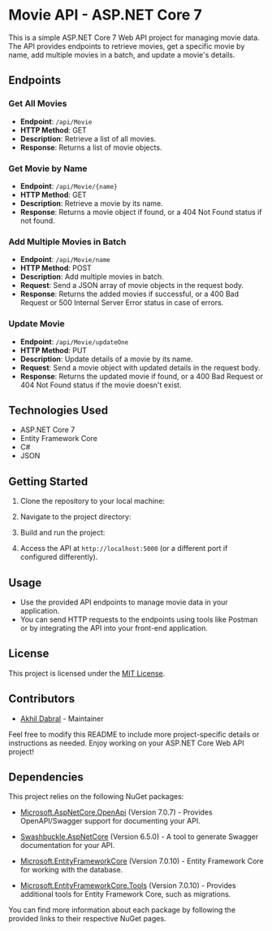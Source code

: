 # Movie API - ASP.NET Core 7

This is a simple ASP.NET Core 7 Web API project for managing movie data. The API provides endpoints to retrieve movies, get a specific movie by name, add multiple movies in a batch, and update a movie's details.

## Endpoints

### Get All Movies

- **Endpoint**: `/api/Movie`
- **HTTP Method**: GET
- **Description**: Retrieve a list of all movies.
- **Response**: Returns a list of movie objects.

### Get Movie by Name

- **Endpoint**: `/api/Movie/{name}`
- **HTTP Method**: GET
- **Description**: Retrieve a movie by its name.
- **Response**: Returns a movie object if found, or a 404 Not Found status if not found.

### Add Multiple Movies in Batch

- **Endpoint**: `/api/Movie/name`
- **HTTP Method**: POST
- **Description**: Add multiple movies in batch.
- **Request**: Send a JSON array of movie objects in the request body.
- **Response**: Returns the added movies if successful, or a 400 Bad Request or 500 Internal Server Error status in case of errors.

### Update Movie

- **Endpoint**: `/api/Movie/updateOne`
- **HTTP Method**: PUT
- **Description**: Update details of a movie by its name.
- **Request**: Send a movie object with updated details in the request body.
- **Response**: Returns the updated movie if found, or a 400 Bad Request or 404 Not Found status if the movie doesn't exist.

## Technologies Used

- ASP.NET Core 7
- Entity Framework Core
- C#
- JSON

## Getting Started

1. Clone the repository to your local machine:

2. Navigate to the project directory:

3. Build and run the project:

4. Access the API at `http://localhost:5000` (or a different port if configured differently).

## Usage

- Use the provided API endpoints to manage movie data in your application.
- You can send HTTP requests to the endpoints using tools like Postman or by integrating the API into your front-end application.

## License

This project is licensed under the [MIT License](LICENSE).

## Contributors

- [Akhil Dabral](https://github.com/iakhildabral) - Maintainer

Feel free to modify this README to include more project-specific details or instructions as needed. Enjoy working on your ASP.NET Core Web API project!

## Dependencies

This project relies on the following NuGet packages:

- [Microsoft.AspNetCore.OpenApi](https://www.nuget.org/packages/Microsoft.AspNetCore.OpenApi) (Version 7.0.7) - Provides OpenAPI/Swagger support for documenting your API.

- [Swashbuckle.AspNetCore](https://www.nuget.org/packages/Swashbuckle.AspNetCore) (Version 6.5.0) - A tool to generate Swagger documentation for your API.

- [Microsoft.EntityFrameworkCore](https://www.nuget.org/packages/Microsoft.EntityFrameworkCore) (Version 7.0.10) - Entity Framework Core for working with the database.

- [Microsoft.EntityFrameworkCore.Tools](https://www.nuget.org/packages/Microsoft.EntityFrameworkCore.Tools) (Version 7.0.10) - Provides additional tools for Entity Framework Core, such as migrations.

You can find more information about each package by following the provided links to their respective NuGet pages.
